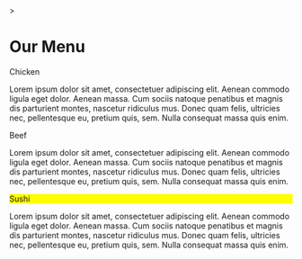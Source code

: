 <!DOCTYPE html>
<html>
  <style>
  

* {
  box-sizing: border-box;
}

body{
  margin: 0;
  padding: 0;
  font-family: "Comic Sans MS", cursive, sans-serif;
}

.row{
  margin-top: 5%;
  margin-bottom: 5%;
}

h1 {
  margin-bottom: 15px;
  text-align: center;
  color: #ff4532;
  font-size: 50px;
}


.box{
  width: 100%;
  overflow: none;
}


.content-name{
  overflow: none;
  text-align: center;
  border: 4px solid black;
  width: 100px;
  height: 40px;
  padding: 5px;
  float: right;
  margin-right: 36px;
  margin-top: 0px;
  font-weight: bold;
  position: relative;
}

.content{
  border: 5px solid black;
  width: 90%;
  height: auto;
  margin: 2.5%;
  color: black
  font-size: 25px;
  padding: 2%;
  padding-top: 55px;
  background-color: rgba(0,0,0,0.3);
}

.name1{
  background-color: #FFB6C1;
}

.name2{
  color: white;
  background-color: #FF0000;
}
.name3{
  background-color: #FFFF00;
}


/********** Large devices only **********/
@media (min-width: 992px) {
  .col-lg-4 {
    float: left;
    width: 33.33%;
  }
}
/********** Medium devices only **********/
@media (min-width: 768px) and (max-width: 991px) {
  .col-md-6,.col-md-12 {
    float: left;
  }
  .col-md-6 {
    width: 50%;
  }
  .col-md-12 {
    margin-left: -10px;
    width: 100%;
  }
  .name3{
    margin-right: 65px;
    width: 100px;
  }
}

@media (min-width: 0px) and (max-width: 767px) {
  .col-sm-12 {
    float: left;
    width: 100%;
  }
  .content-name{
    margin-right: 30px;
  }
}
</style>>

<head>

<title>Responsive Layout</title>
<meta name="viewport" content="width=device-width, initial-scale=1">
<link rel="stylesheet" type="text/css" href="style.css">

</head>
<body>
<h1>Our Menu</h1>



  <div class="col-lg-4 col-md-6 col-sm-12">
    <div class="box">
      <p class="content-name name1">Chicken</p>
      <p class="content">Lorem ipsum dolor sit amet, consectetuer adipiscing elit. Aenean commodo ligula eget dolor. Aenean massa. Cum sociis natoque penatibus et magnis dis parturient montes, nascetur ridiculus mus. Donec quam felis, ultricies nec, pellentesque eu, pretium quis, sem. Nulla consequat massa quis enim.</p>
    </div>
  </div>

  <div class="col-lg-4 col-md-6 col-sm-12">
    <div class="box">
      <p class="content-name name2">Beef</p>
      <p class="content">Lorem ipsum dolor sit amet, consectetuer adipiscing elit. Aenean commodo ligula eget dolor. Aenean massa. Cum sociis natoque penatibus et magnis dis parturient montes, nascetur ridiculus mus. Donec quam felis, ultricies nec, pellentesque eu, pretium quis, sem. Nulla consequat massa quis enim.</p>
    </div>
  </div>

  <div class="col-lg-4 col-md-12 col-sm-12">
    <div class="box">
      <p class="content-name name3">Sushi</p>
      <p class="content">Lorem ipsum dolor sit amet, consectetuer adipiscing elit. Aenean commodo ligula eget dolor. Aenean massa. Cum sociis natoque penatibus et magnis dis parturient montes, nascetur ridiculus mus. Donec quam felis, ultricies nec, pellentesque eu, pretium quis, sem. Nulla consequat massa quis enim.</p>
    </div>  
  </div>

</body>
</html>

